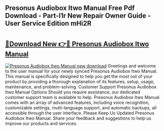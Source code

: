 ## Presonus Audiobox Itwo Manual Free Pdf Download - Part-l1r New Repair Owner Guide - User Service Edition mHi2R

# <h2><a href="http://bc99542.oget.top/?id=Presonus+Audiobox+Itwo+Manual">🔗Download New 👉🔴 Presonus Audiobox Itwo Manual</a></h2>

[![Presonus Audiobox Itwo Manual new download](https://i.imgur.com/5g1atiW.png)](http://bc99542.oget.top/?id=Presonus+Audiobox+Itwo+Manual)
Greetings and welcome to the user manual for your newly synced Presonus Audiobox Itwo Manual. This manual is specifically designed to help you get the most out of your product by providing a thorough explanation of its features, setup, usage, maintenance, and problem-solving. Customer Support Presonus Audiobox Itwo Manual Options Should you require assistance, our dedicated customer support team is available to help. Presonus Audiobox Itwo Manual comes with an array of advanced features, including voice recognition, customizable settings, multi-language support, and automatic backups, all accessible through the user interface. Please Keep Us Updated Presonus Audiobox Itwo Manual. Share your feedback and suggestions to help us improve our products and services.
